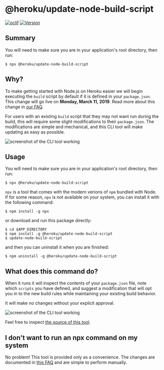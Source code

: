 @heroku/update-node-build-script
==========================

[![oclif](https://img.shields.io/badge/cli-oclif-brightgreen.svg)](https://oclif.io)
[![Version](https://img.shields.io/npm/v/@heroku/update-node-build-script.svg)](https://www.npmjs.com/package/@heroku/update-node-build-script)

## Summary

You will need to make sure you are in your application's root directory, then run:

```
$ npx @heroku/update-node-build-script
```

## Why?

To make getting started with Node.js on Heroku easier we will begin executing the `build` script 
by default if it is defined in your `package.json`. This change will go live on **Monday, March 11, 2019**.
Read more about this change in [our FAQ](https://help.heroku.com/P5IMU3MP/heroku-node-js-build-script-change-faq).

For users with an existing `build` script that they may not want run during the build, this will
require some slight modifications to their `package.json`. The modifications are simple and mechanical,
and this CLI tool will make updating as easy as possible.

![screenshot of the CLI tool working](https://user-images.githubusercontent.com/175496/52527554-3600c680-2c7f-11e9-8422-dba5aa9a03ba.png)

## Usage

You will need to make sure you are in your application's root directory, then run:

```
$ npx @heroku/update-node-build-script
```

`npx` is a tool that comes with the modern verions of `npm` bundled with Node. If for some reason, `npx` 
is not available on your system, you can install it with the following command:

```
$ npm install -g npx
```

or download and run this package directly:

```
$ cd $APP_DIRECTORY
$ npm install -g @heroku/update-node-build-script
$ update-node-build-script
```

and then you can uninstall it when you are finished:

```
$ npm uninstall -g @heroku/update-node-build-script
```

## What does this command do?

When it runs it will inspect the contents of your `package.json` file, note which `scripts` you have defined,
and suggest a modification that will opt you in to the new build rules while maintaining your existing build behavior.

It will make no changes without your explicit approval.

![screenshot of the CLI tool working](https://user-images.githubusercontent.com/175496/52527554-3600c680-2c7f-11e9-8422-dba5aa9a03ba.png)

Feel free to inspect [the source of this tool](https://github.com/heroku/update-node-build-script/blob/master/src/index.js).

## I don't want to run an npx command on my system

No problem! This tool is provided only as a convenience. The changes are documented in [this FAQ](https://help.heroku.com/P5IMU3MP/heroku-node-js-build-script-change-faq)
and are simple to perform manually.


